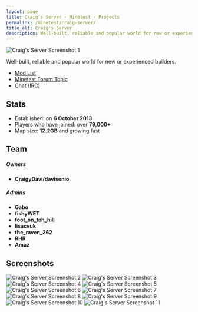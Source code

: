```yaml
---
layout: page
title: Craig's Server · Minetest · Projects
permalink: /minetest/craig-server/
title_alt: Craig's Server
description: Well-built, reliable and popular world for new or experienced builders.
---
```


![Craig's Server Screenshot 1](/assets/img/minetest-craig-server-screenshot1.jpg)

Well-built, reliable and popular world for new or experienced builders.

- [Mod List](https://github.com/davisonio/craig-server_game#mod-list)
- [Minetest Forum Topic](https://forum.minetest.net/viewtopic.php?f=10&t=7010)
- [Chat (IRC)](https://kiwiirc.com/client/irc.freenode.net/davisonio-minetest)

## Stats

- Established: on **6 October 2013**
- Players who have joined: over **79,000+**
- Map size: **12.2GB** and growing fast

## Team

##### Owners

- **CraigyDavi/davisonio**

##### Admins

- **Gabo**
- **fishyWET**
- **foot_on_teh_hill**
- **lisacvuk**
- **the_raven_262**
- **RHR**
- **Amaz**

<!--
### Previous Members

- **Rhys**
- **WhoCares**
- **FMK**
- **Potato**
- **Esteban**
-->

## Screenshots

![Craig's Server Screenshot 2](/assets/img/minetest-craig-server-screenshot2.jpg)
![Craig's Server Screenshot 3](/assets/img/minetest-craig-server-screenshot3.jpg)
![Craig's Server Screenshot 4](/assets/img/minetest-craig-server-screenshot4.jpg)
![Craig's Server Screenshot 5](/assets/img/minetest-craig-server-screenshot5.jpg)
![Craig's Server Screenshot 6](/assets/img/minetest-craig-server-screenshot6.jpg)
![Craig's Server Screenshot 7](/assets/img/minetest-craig-server-screenshot7.jpg)
![Craig's Server Screenshot 8](/assets/img/minetest-craig-server-screenshot8.jpg)
![Craig's Server Screenshot 9](/assets/img/minetest-craig-server-screenshot9.jpg)
![Craig's Server Screenshot 10](/assets/img/minetest-craig-server-screenshot10.jpg)
![Craig's Server Screenshot 11](/assets/img/minetest-craig-server-screenshot11.jpg)
